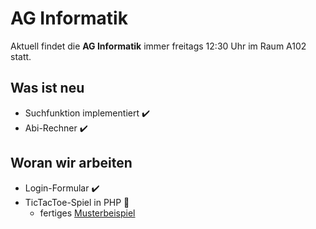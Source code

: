 # AG Informatik

Aktuell findet die **AG Informatik** immer freitags 12:30 Uhr im Raum A102 statt.

## Was ist neu

- Suchfunktion implementiert ✔️
- Abi-Rechner ✔️

## Woran wir arbeiten

- Login-Formular ✔️
- TicTacToe-Spiel in PHP 🔨
  - fertiges [Musterbeispiel](https://ttt.treptowkolleg.de)